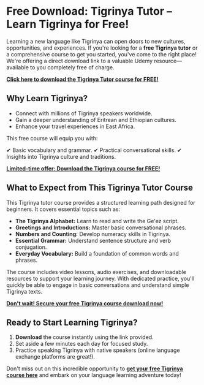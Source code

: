 # Free Download: Tigrinya Tutor – Learn Tigrinya for Free!

Learning a new language like Tigrinya can open doors to new cultures, opportunities, and experiences. If you're looking for a **free Tigrinya tutor** or a comprehensive course to get you started, you've come to the right place! We're offering a direct download link to a valuable Udemy resource—available to you completely free of charge.

[**Click here to download the Tigrinya Tutor course for FREE!**](https://udemywork.com/tigrinya-tutor)

## Why Learn Tigrinya?

*   Connect with millions of Tigrinya speakers worldwide.
*   Gain a deeper understanding of Eritrean and Ethiopian cultures.
*   Enhance your travel experiences in East Africa.

This free course will equip you with:

✔ Basic vocabulary and grammar.
✔ Practical conversational skills.
✔ Insights into Tigrinya culture and traditions.

[**Limited-time offer: Download the Tigrinya course for FREE!**](https://udemywork.com/tigrinya-tutor)

## What to Expect from This Tigrinya Tutor Course

This Tigrinya tutor course provides a structured learning path designed for beginners. It covers essential topics such as:

*   **The Tigrinya Alphabet:** Learn to read and write the Ge'ez script.
*   **Greetings and Introductions:** Master basic conversational phrases.
*   **Numbers and Counting:** Develop numeracy skills in Tigrinya.
*   **Essential Grammar:** Understand sentence structure and verb conjugation.
*   **Everyday Vocabulary:** Build a foundation of common words and phrases.

The course includes video lessons, audio exercises, and downloadable resources to support your learning journey. With dedicated practice, you'll quickly be able to engage in basic conversations and understand simple Tigrinya texts.

[**Don't wait! Secure your free Tigrinya course download now!**](https://udemywork.com/tigrinya-tutor)

## Ready to Start Learning Tigrinya?

1.  **Download** the course instantly using the link provided.
2.  Set aside a few minutes each day for focused study.
3.  Practice speaking Tigrinya with native speakers (online language exchange platforms are great!).

Don't miss out on this incredible opportunity to **[get your free Tigrinya course here](https://udemywork.com/tigrinya-tutor)** and embark on your language learning adventure today!
